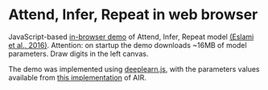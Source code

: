 # Attend, Infer, Repeat in web browser

JavaScript-based [in-browser demo](https://aakhundov.github.io/airdemo/) of Attend, Infer, Repeat model [(Eslami et al., 2016)](https://arxiv.org/abs/1603.08575). Attention: on startup the demo downloads ~16MB of model parameters. Draw digits in the left canvas.

The demo was implemented using [deeplearn.js](https://deeplearnjs.org), with the parameters values available from [this implementation](https://github.com/aakhundov/tf-attend-infer-repeat) of AIR.
